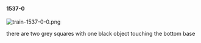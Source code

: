 #### 1537-0
![train-1537-0-0.png](https://github.com/lil-lab/nlvr/raw/master/nlvr/train/images/76/train-1537-0-0.png "train-1537-0-0.png")

there are two grey squares with one black object touching the bottom base